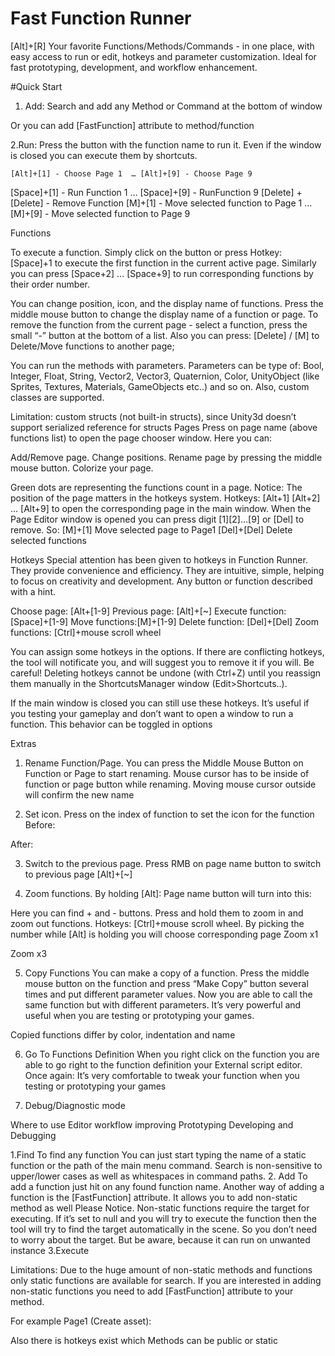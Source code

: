# Fast Function Runner 
[Alt]+[R]
Your favorite Functions/Methods/Commands - in one place, with easy access to run or edit,
hotkeys and parameter customization. 
Ideal for fast prototyping, development, and workflow enhancement.

#Quick Start
1. Add:
Search and add any Method or Command at the bottom of window 

Or you can add [FastFunction] attribute to method/function


2.Run:  Press the button with the function name to run it. Even if the window is closed you can execute them by shortcuts.


	[Alt]+[1] - Choose Page 1  … [Alt]+[9] - Choose Page 9 
[Space]+[1] - Run Function 1 … [Space]+[9] - RunFunction 9
[Delete] + [Delete] - Remove Function
[M]+[1] - Move selected function to Page 1 … [M]+[9] - Move selected function to Page 9


Functions

To execute a function. Simply click on the button or press Hotkey: [Space]+1 to execute the first function in the current active page. Similarly you can press  [Space+2] … [Space+9] to run corresponding functions by their order number.

You can change position, icon, and the display name of  functions. Press the middle mouse button to change the display name of a function or page. To remove the function from the current page - select a function, press the small “-” button at the bottom of a list.
Also you can press: [Delete] / [M] to Delete/Move functions to another page;

You can run the methods with parameters. 
Parameters can be type of: Bool, Integer, Float, String, Vector2, Vector3, Quaternion, Color, UnityObject (like Sprites, Textures, Materials, GameObjects etc..) and so on. Also, custom classes are supported.

Limitation: custom structs (not built-in structs), since Unity3d doesn’t support serialized reference for structs
Pages
Press on page name (above functions list) to open the page chooser window. Here you can:  

Add/Remove page. 
Change positions. 
Rename page by pressing the middle mouse button.
Colorize your page.

Green dots are representing the functions count in a page.
Notice: The position of the page matters in the hotkeys system. 
Hotkeys:  [Alt+1] [Alt+2] … [Alt+9] to open the corresponding page in the main window.
When the Page Editor window is opened you can press digit [1][2]...[9] or [Del] to remove.
So: 
[M]+[1] Move selected page to Page1 
[Del]+[Del] Delete selected functions


Hotkeys
Special attention has been given to hotkeys in Function Runner. They provide convenience and efficiency. They are intuitive, simple, helping to focus on creativity and development.
Any button or function described with a hint.


Choose page: [Alt+[1-9] 
Previous page: [Alt]+[~]
Execute function: [Space]+[1-9] 
Move functions:[M]+[1-9]
Delete function: [Del]+[Del]
Zoom functions: [Ctrl]+mouse scroll wheel

You can assign some hotkeys in the options.
If there are conflicting hotkeys, the tool will notificate you, and will suggest you to remove it if you will.
Be careful! Deleting hotkeys cannot be undone (with Ctrl+Z) until you reassign them manually in the ShortcutsManager window (Edit>Shortcuts..).

If the main window is closed you can still use these hotkeys. It’s useful if you testing your gameplay and don’t want to open a window to run a function.  This behavior can be toggled in options
 

Extras
1. Rename Function/Page. You can press the Middle Mouse Button on Function or Page to start renaming. Mouse cursor has to be inside of function or page button while renaming. Moving mouse cursor outside will confirm the new name 


2. Set icon. Press on the index of function to set the icon for the function
Before:


After:


3. Switch to the previous page. Press RMB on page name button to switch to previous page
[Alt]+[~]


4. Zoom functions. By holding [Alt]: Page name button will turn into this:

Here you can find + and - buttons. Press and hold them to zoom in and zoom out functions.
Hotkeys: [Ctrl]+mouse scroll wheel. By picking the number while [Alt] is holding you will choose corresponding page
Zoom x1

Zoom x3



5. Copy Functions
You can make a copy of a function. Press the middle mouse button on the function and press “Make Copy” button several times and put different parameter values. 
Now you are able to call the same function but with different parameters. 
It’s very powerful  and useful when you are testing or prototyping your games.


Copied functions differ by color, indentation and name

6. Go To Functions Definition
When you right click on the function you are able to go right to the function definition your External script editor. Once again: It’s very comfortable to tweak your function when you testing or prototyping your games

7. Debug/Diagnostic mode


Where to use
Editor workflow improving
Prototyping 
Developing and Debugging


1.Find
To find any function You can just start typing the name of a static function or the path of the main menu command. Search is non-sensitive to upper/lower cases as well as whitespaces in command paths. 
2. Add
To add a function just hit on any found function name.
Another way of adding a function is the [FastFunction] attribute. It allows you to add non-static method as well
Please Notice. Non-static functions require the target for executing. If it’s set to null and you will try to execute the function then the tool will try to find the target automatically in the scene. So you don’t need to worry about the target. But be aware, because it can run on unwanted instance
3.Execute

Limitations: Due to the huge amount of non-static methods and functions only static functions are available for search. If you are interested in adding non-static functions you need to add [FastFunction] attribute to your method. 


For example
Page1 (Create asset):
 

Also there is hotkeys exist which 
Methods can be public or static
